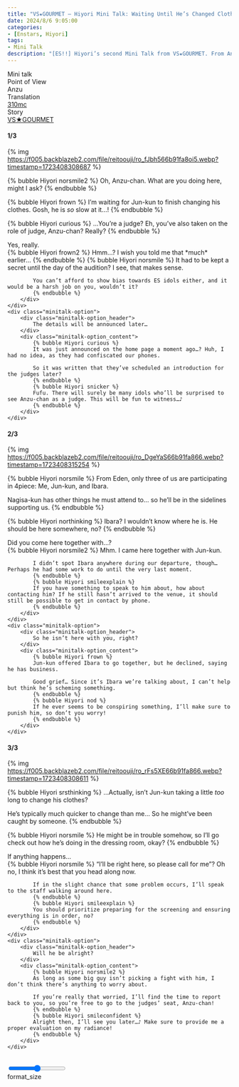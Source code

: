 ```yaml
---
title: "VS★GOURMET – Hiyori Mini Talk: Waiting Until He’s Changed Clothes"
date: 2024/8/6 9:05:00
categories:
- [Enstars, Hiyori]
tags:
- Mini Talk
description: "[ES!!] Hiyori’s second Mini Talk from VS★GOURMET. From Anzu’s POV."
---
```

<div class="three-wrapper" style="--storyColor:#5ac189;--storyColor-rgb:90,193,137;--storyColor-h:147.4;--storyColor-s:45.4%;--storyColor-l:55.5%;">
    <div class="info-area">
        <div class="info">
            <div class="info-item characters">
                <div class="label">
                    Mini talk
                </div>
                <div class="value">
					<a href="/categories/Enstars/Hiyori" character="Hiyori"></a>
                </div>
            </div>
            <div class="info-item one">
                <div class="label">
                    Point of View
                </div>
                <div class="value">
                    Anzu
                </div>
            </div>
            <div class="info-item two">
                <div class="label">
                    Translation
                </div>
                <div class="value">
                    <a href="/about">310mc</a>
                </div>
            </div>
            <div class="info-item three">
                <div class="label">
                   Story
                </div>
                <div class="value">
                    <a href="/vs_gourmet">VS★GOURMET</a>
                </div>
            </div>
        </div>
    </div>
</div>

<!-- more -->

#### <div mt="rare"></div> 1/3

{% img https://f005.backblazeb2.com/file/reitoouji/ro_fJbh566b91fa8oi5.webp?timestamp=1723408308687 %}

{% bubble Hiyori norsmile2 %}
Oh, Anzu-chan. What are you doing here, might I ask?
{% endbubble %}

{% bubble Hiyori frown %}
I’m waiting for Jun-kun to finish changing his clothes. Gosh, he is *so* slow at it…!
{% endbubble %}

{% bubble Hiyori curious %}
…You’re a judge? Eh, you’ve also taken on the role of judge, Anzu-chan? Really?
{% endbubble %}

<div class="minitalk" character="Anzu">
    <div class="minitalk-option">
        <div class="minitalk-option_header">
            Yes, really.
        </div>
        <div class="minitalk-option_content">
            {% bubble Hiyori frown2 %}
            Hmm…? I wish you told me that *much* earlier…
            {% endbubble %}
            {% bubble Hiyori norsmile %}
            It had to be kept a secret until the day of the audition? I see, that makes sense.

            You can’t afford to show bias towards ES idols either, and it would be a harsh job on you, wouldn’t it?
			{% endbubble %}
        </div>
    </div>
    <div class="minitalk-option">
        <div class="minitalk-option_header">
            The details will be announced later…
        </div>
        <div class="minitalk-option_content">
            {% bubble Hiyori curious %}
            It was just announced on the home page a moment ago…? Huh, I had no idea, as they had confiscated our phones.

            So it was written that they’ve scheduled an introduction for the judges later?
            {% endbubble %}
            {% bubble Hiyori snicker %}
            Fufu. There will surely be many idols who’ll be surprised to see Anzu-chan as a judge. This will be fun to witness…♪
			{% endbubble %}
        </div>
    </div>
</div>

#### <div mt="rare"></div> 2/3

{% img https://f005.backblazeb2.com/file/reitoouji/ro_DgeYaS66b91fa866.webp?timestamp=1723408315254 %}

{% bubble Hiyori norsmile %}
From Eden, only three of us are participating in 4piece: Me, Jun-kun, and Ibara.

Nagisa-kun has other things he must attend to… so he’ll be in the sidelines supporting us.
{% endbubble %}

{% bubble Hiyori northinking %}
Ibara? I wouldn’t know where he is. He should be here somewhere, no?
{% endbubble %}

<div class="minitalk" character="Anzu">
    <div class="minitalk-option">
        <div class="minitalk-option_header">
            Did you come here together with…?
        </div>
        <div class="minitalk-option_content">
            {% bubble Hiyori norsmile2 %}
            Mhm. I came here together with Jun-kun.

            I didn’t spot Ibara anywhere during our departure, though… Perhaps he had some work to do until the very last moment.
            {% endbubble %}
            {% bubble Hiyori smileexplain %}
            If you have something to speak to him about, how about contacting him? If he still hasn’t arrived to the venue, it should still be possible to get in contact by phone.
			{% endbubble %}
        </div>
    </div>
    <div class="minitalk-option">
        <div class="minitalk-option_header">
            So he isn’t here with you, right?
        </div>
        <div class="minitalk-option_content">
            {% bubble Hiyori frown %}
            Jun-kun offered Ibara to go together, but he declined, saying he has business.

            Good grief… Since it’s Ibara we’re talking about, I can’t help but think he’s scheming something.
            {% endbubble %}
            {% bubble Hiyori nod %}
            If he ever seems to be conspiring something, I’ll make sure to punish him, so don’t you worry!
			{% endbubble %}
        </div>
    </div>
</div>

#### <div mt="rare"></div> 3/3

{% img https://f005.backblazeb2.com/file/reitoouji/ro_rFs5XE66b91fa866.webp?timestamp=1723408308611 %}

{% bubble Hiyori srsthinking %}
…Actually, isn’t Jun-kun taking a little *too* long to change his clothes?

He’s typically much quicker to change than me… So he might’ve been caught by someone.
{% endbubble %}

{% bubble Hiyori norsmile %}
He might be in trouble somehow, so I’ll go check out how he’s doing in the dressing room, okay?
{% endbubble %}

<div class="minitalk" character="Anzu">
    <div class="minitalk-option">
        <div class="minitalk-option_header">
          If anything happens…
        </div>
        <div class="minitalk-option_content">
            {% bubble Hiyori norsmile %}
            “I’ll be right here, so please call for me”? Oh no, I think it’s best that you head along now.

            If in the slight chance that some problem occurs, I’ll speak to the staff walking around here.
            {% endbubble %}
            {% bubble Hiyori smileexplain %}
            You should prioritize preparing for the screening and ensuring everything is in order, no?
			{% endbubble %}
        </div>
    </div>
    <div class="minitalk-option">
        <div class="minitalk-option_header">
            Will he be alright?
        </div>
        <div class="minitalk-option_content">
            {% bubble Hiyori norsmile2 %}
            As long as some big guy isn’t picking a fight with him, I don’t think there’s anything to worry about.

            If you’re really that worried, I’ll find the time to report back to you, so you’re free to go to the judges’ seat, Anzu-chan!
            {% endbubble %}
            {% bubble Hiyori smileconfident %}
            Alright then, I’ll see you later…♪ Make sure to provide me a proper evaluation on my radiance!
			{% endbubble %}
        </div>
    </div>
</div>
<br>
<div class="navigation2">
    <div class="toolbar-wrapper">
        <div class="slider-container">
            <input type="range" min="1" max="5" value="3" class="slider">
        </div>
        <div class="toolbar">
            <a target="_blank" href="/translations" class="home-button" title="Translations Masterlist"><i class="fa fa-home"></i></a>
            <a href="/vs_gourmet/minitalk/hiyori_1" title="Hiyori Mini Talk: Delicious Arrival"><i class="fa fa-arrow-left"></i></a>
            <div class="toolbar__section">
                <a id="sliderDrop">
                    <span class="material-icons-round" title="Text Size">format_size</span>
                </a>
            </div>
            <a target="_blank" href="/vs_gourmet#Mini-Talks" title="Index"><i class="fa fa-star"></i></a>
            <a href="#top" class="top-arrow" title="Back to Top"><i class="fa fa-arrow-up"></i></a>
        </div>
    </div>
</div>
